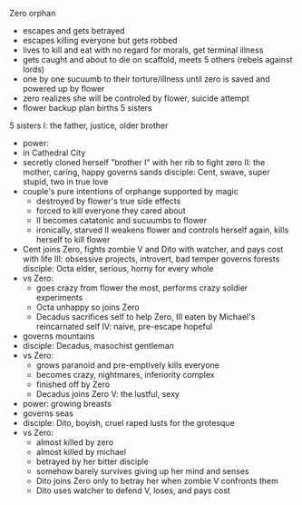 Zero orphan
- escapes and gets betrayed
- escapes killing everyone but gets robbed
- lives to kill and eat with no regard for morals, get terminal illness
- gets caught and about to die on scaffold, meets 5 others (rebels against lords)
- one by one sucuumb to their torture/illness until zero is saved and powered up by flower
- zero realizes she will be controled by flower, suicide attempt
- flower backup plan births 5 sisters


5 sisters
I: the father, justice, older brother
- power: 
- in Cathedral City
- secretly cloned herself "brother I" with her rib to fight zero
II: the mother, caring, happy
	governs sands
	disciple: Cent, swave, super stupid, two in true love
- couple's pure intentions of orphange supported by magic
	- destroyed by flower's true side effects
	- forced to kill everyone they cared about
	- II becomes catatonic and sucuumbs to flower
	- ironically, starved II weakens flower and controls herself again, kills herself to kill flower
- Cent joins Zero, fights zombie V and Dito with watcher, and pays cost with life 
III: obsessive projects, introvert, bad temper
	governs forests
	disciple: Octa elder, serious, horny for every whole
- vs Zero:
	- goes crazy from flower the most, performs crazy soldier experiments
	- Octa unhappy so joins Zero
	- Decadus sacrifices self to help Zero, III eaten by Michael's reincarnated self
IV: naive, pre-escape hopeful 
- governs mountains
- disciple: Decadus, masochist gentleman
- vs Zero:
	- grows paranoid and pre-emptively kills everyone
	- becomes crazy, nightmares, inferiority complex
	- finished off by Zero
	- Decadus joins Zero 
V: the lustful, sexy
- power: growing breasts
- governs seas
- disciple: Dito, boyish, cruel raped lusts for the grotesque
- vs Zero:
	- almost killed by zero
	- almost killed by michael
	- betrayed by her bitter disciple
	- somehow barely survives giving up her mind and senses
	- Dito joins Zero only to betray her when zombie V confronts them
	- Dito uses watcher to defend V, loses, and pays cost